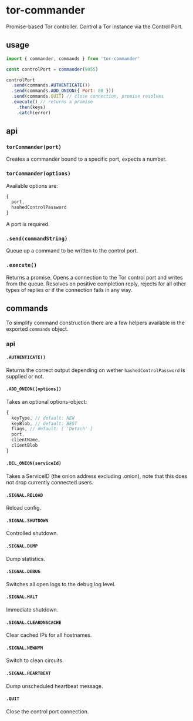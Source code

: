 # tor-commander

Promise-based Tor controller. Control a Tor instance via the Control Port.

## usage

```javascript
import { commander, commands } from 'tor-commander'

const controlPort = commander(9055)

controlPort
  .send(commands.AUTHENTICATE())
  .send(commands.ADD_ONION({ Port: 80 }))
  .send(commands.QUIT) // close connection, promise resolves
  .execute() // returns a promise
    .then(keys)
    .catch(error)
```

## api

### `torCommander(port)`

Creates a commander bound to a specific port, expects a number.

### `torCommander(options)`

Available options are:

```javascript
{
  port,
  hashedControlPassword
}
```

A port is required.

### `.send(commandString)`

Queue up a command to be written to the control port.

### `.execute()`

Returns a promise. Opens a connection to the Tor control port and writes from the queue. Resolves on positive completion reply, rejects for all other types of replies or if the connection fails in any way.

## commands

To simplify command construction there are a few helpers available in the exported `commands` object.

### api

#### `.AUTHENTICATE()`

Returns the correct output depending on wether `hashedControlPassword` is supplied or not.

#### `.ADD_ONION([options])`

Takes an optional options-object:

```javascript
{
  keyType, // default: NEW
  keyBlob, // default: BEST
  flags, // default: [ 'Detach' ]
  port,
  clientName,
  clientBlob
}
```

#### `.DEL_ONION(serviceId)`

Takes a ServiceID (the onion address excluding .onion), note that this does not drop currently connected users.

#### `.SIGNAL.RELOAD`

Reload config.

#### `.SIGNAL.SHUTDOWN`

Controlled shutdown.

#### `.SIGNAL.DUMP`

Dump statistics.

#### `.SIGNAL.DEBUG`

Switches all open logs to the debug log level.

#### `.SIGNAL.HALT`

Immediate shutdown.

#### `.SIGNAL.CLEARDNSCACHE`

Clear cached IPs for all hostnames.

#### `.SIGNAL.NEWNYM`

Switch to clean circuits.

#### `.SIGNAL.HEARTBEAT`

Dump unscheduled heartbeat message.

#### `.QUIT`

Close the control port connection.
